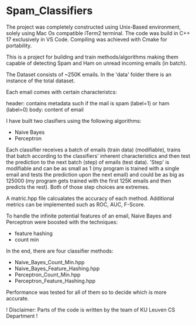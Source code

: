 # Spam_Classifiers

The project was completely constructed using Unix-Based environment, solely using Mac Os compatible iTerm2 terminal. The code was build in C++ 17 exclusively in VS Code. Compiling was achieved with Cmake for portability.

This is a project for building and train methods/algorithms making them capable of detecting Spam and Ham on unread incoming emails (in batch).

The Dataset consists of ~250K emails. In the 'data' folder there is an instance of the total dataset.

Each email comes with certain characteristcs:

header: contains metadata such if the mail is spam (label=1) or ham (label=0)
body: content of email

I have built two clasifiers using the following algorithms:

- Naive Bayes
- Perceptron

Each classifier receives a batch of emails (train data) (modifiable), trains that batch according to the classifiers' inherent characteristics and then test the prediction to the next batch (step) of emails (test data). 'Step' is modifiable and can be as small as 1 (my program is trained with a single email and tests the prediction upon the next email) and could be as big as 125000 (my program gets trained with the first 125K emails and then predicts the rest). Both of those step choices are extremes.

A matric.hpp file calcualates the accuracy of each method. Additional metrics can be implemented such as ROC, AUC, F-Score.

To handle the infinite potential features of an email, Naive Bayes and Perceptron were boosted with the techniques:

- feature hashing
- count min

In the end, there are four classifier methods:

- Naive_Bayes_Count_Min.hpp
- Naive_Bayes_Feature_Hashing.hpp
- Perceptron_Count_Min.hpp
- Perceptron_Feature_Hashing.hpp

Performance was tested for all of them so to decide which is more accurate.

! Disclaimer: Parts of the code is written by the team of KU Leuven CS Department !
